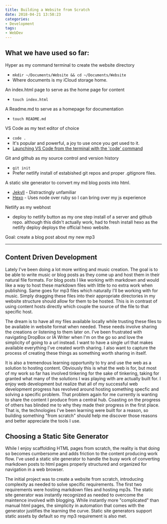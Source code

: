 ```yaml
---
title: Building a Website from Scratch
date: 2018-04-21 13:58:23
categories:
- Development
tags:
- WebDev
---
```


## What we have used so far:

Hyper as my command terminal to create the website directory
- `mkdir ~/Documents/Website && cd ~/Documents/Website`
- Where documents is my iCloud storage home. 

An index.html page to serve as the home page for content
- `touch index.html`

A Readme.md to serve as a homepage for documentation
- `touch README.md`

VS Code as my text editor of choice
- `code .`
- It's popular and powerful, a joy to use once you get used to it. 
- [Launching VS Code from the terminal with the 'code' command](https://code.visualstudio.com/docs/setup/mac#_launching-from-the-command-line)

Git and github as my source control and version history 
- `git init`
- Prefer netlify install of estabished git repos and proper .gitignore files.

A static site generator to convert my md blog posts into html. 
- [Jekyll](https://jekyllrb.com/) - Distractingly unfamiliar
- [Hexo](https://hexo.io/) - Uses node over ruby so I can bring over my js experience

Netlify as my webhost
- deploy to netlify button as my one step install of a server and github repo. although this didn't actually work, had to fresh install hexo as the netlify deploy deploys the official hexo website. 

Goal: create a blog post about my new mp3

-----

## Content Driven Development

Lately I've been doing a lot more writing and music creation. The goal is to be able to write music or blog posts as they come up and host them in their natural file formats. For blog posts I like working with markdown and would like a way to host these markdown files with little to no extra work when publishing. Same goes for mp3 files which naturally I'll be working with for music. Simply dragging these files into their appropriate directories in my website structure should allow for them to be hosted. This is in contrast of using content hosts directly which couple the source of the file to that specific host.

The dream is to have all my files available locally while trusting these files to be available in website format when needed. These needs involve sharing the creations or listening to them later on. I've been frustrated with navigating DropBox or IA Writer when I'm on the go so and love the simplicity of going to a url instead. I want to have a single url that makes available everything I've created worth sharing. I also want to capture the process of creating these things as something worth sharing in itself. 

It is also a tremendous learning opportunity to try and use the web as a solution to hosting content. Obviously this is what the web is for, but most of my work so far has involved tinkering for the sake of tinkering, taking for granted what many of the solutions I was playing with are actually built for. I enjoy web development but realize that all of my successful web development progress has revolved around hosting something specfic and solving a specific problem. That problem again for me currently is wanting to share the content I produce from a central hub. Coasting on the progress of others has blinded me to why they made their progress in the first place. That is, the technologies I've been learning were built for a reason, so building something "from scratch" should help me discover those reasons and better appreciate the tools I use. 

## Choosing a Static Site Generator

While I enjoy scaffolding HTML pages from scratch, the reality is that doing so becomes cumbersome and adds friction to the content producing work flow. I've used a static site generator to handle the busy work of converting markdown posts to html pages properly structured and organized for navigation in a web browser.

The initial project was to create a website from scratch, introducing complexity as needed to solve specific requirements. The first two requirements were hosting markdown files and hosting mp3s. The static site generator was instantly recognized as needed to overcome the maintence involved with blogging. While instantly more "complicated" than manual html pages, the simplicity in automation that comes with the generator justifies the learning the curve. Static site generators support static assets by default so my mp3 requirement is also met. 
